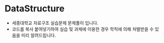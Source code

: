 # DataStructure

- 세종대학교 자료구조 실습문제 문제풀이 입니다.
- 코드를 복사 붙여넣기하여 실습 및 과제에 이용한 경우 학칙에 의해 처벌받을 수 있음을 미리 알려드립니다.
